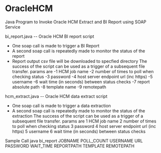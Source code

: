 # OracleHCM

Java Program to Invoke Oracle HCM Extract and BI Report using SOAP Service

bi_report.java
-- Oracle HCM BI report script 
- One soap call is made to trigger a BI Report 
- A second soap call is repeatedly made to monitor the status of the report 
- Report output csv file will be downloaded to specfied directory 
The success of the script can be used as a trigger of a subsequent file transfer. 
params are 
-1  HCM job name 
-2  number of times to poll when checking status 
-3  password 
-4  host server endpoint url (inc https) 
-5  username 
-6  wait time (in seconds) between status checks 
-7  report absolute path 
-8  template name 
-9 remotepath

hcm_extract.java
-- Oracle HCM data extract script 
- One soap call is made to trigger a data extraction 
- A second soap call is repeatedly made to monitor the status of the extraction 
The success of the script can be used as a trigger of a subsequent file transfer. 
params are 
1  HCM job name 
2  number of times to poll when checking status 
3  password 
4  host server endpoint url (inc https) 
5  username 
6  wait time (in seconds) between status checks


Sample Call
java bi_report JOBNAME POLL_COUNT USERNAME URL PASSWORD WAIT_TIME REPORTPATH TEMPLATE REMOTEPATH
